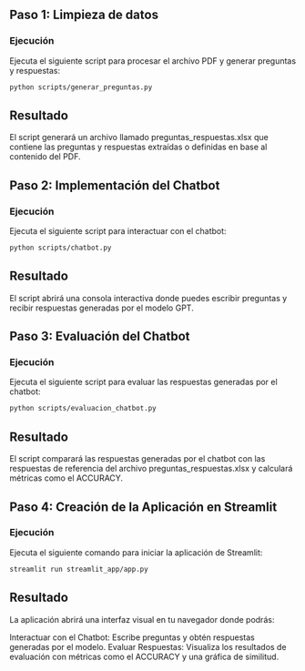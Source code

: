 ## Paso 1: Limpieza de datos

### Ejecución
Ejecuta el siguiente script para procesar el archivo PDF y generar preguntas y respuestas:

```bash
python scripts/generar_preguntas.py
```
## Resultado
El script generará un archivo llamado preguntas_respuestas.xlsx que contiene las preguntas y respuestas extraídas o definidas en base al contenido del PDF.

## Paso 2: Implementación del Chatbot

### Ejecución
Ejecuta el siguiente script para interactuar con el chatbot:

```bash
python scripts/chatbot.py
```

## Resultado
El script abrirá una consola interactiva donde puedes escribir preguntas y recibir respuestas generadas por el modelo GPT.

## Paso 3: Evaluación del Chatbot

### Ejecución
Ejecuta el siguiente script para evaluar las respuestas generadas por el chatbot:

```bash
python scripts/evaluacion_chatbot.py
```

## Resultado
El script comparará las respuestas generadas por el chatbot con las respuestas de referencia del archivo preguntas_respuestas.xlsx y calculará métricas como el ACCURACY.

## Paso 4: Creación de la Aplicación en Streamlit

### Ejecución
Ejecuta el siguiente comando para iniciar la aplicación de Streamlit:

```bash
streamlit run streamlit_app/app.py
```

## Resultado
La aplicación abrirá una interfaz visual en tu navegador donde podrás:

Interactuar con el Chatbot:
Escribe preguntas y obtén respuestas generadas por el modelo.
Evaluar Respuestas:
Visualiza los resultados de evaluación con métricas como el ACCURACY y una gráfica de similitud.